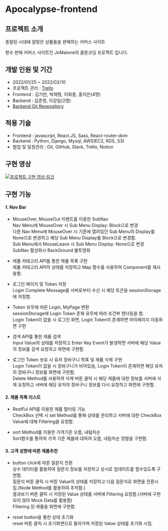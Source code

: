 # Apocalypse-frontend

## 프로젝트 소개

종말된 시대에 알맞은 상품들을 판매하는 커머스 사이트

향수 판매 커머스 사이트인 JoMalone의 클론코딩 프로젝트 입니다.

## 개발 인원 및 기간

- 2022/01/25 ~ 2022/02/10
- 프로젝트 관리 : <a href="https://trello.com/b/CtBcsddi/first-project-apocalypse">Trello</a>
- Frontend : 김기만, 박재형, 이화종, 홍지은(4명)
- Backend : 김준영, 이강일(2명)
- <a href="https://github.com/wecode-bootcamp-korea/29-1st-Apocalypse-backend">Backend Git Reopository</a>

## 적용 기술

- Frontend : javascript, React.JS, Sass, React-router-dom
- Backend : Python, Django, Mysql, AWS(EC2, RDS, S3)
- 협업 및 일정관리 : Git, GitHub, Slack, Trello, Notion

## 구현 영상

[![프로젝트 구현 영상 링크](https://img.youtube.com/vi/rbnuJMyuUyM/sddefault.jpg)](https://www.youtube.com/watch?v=rbnuJMyuUyM)

## 구현 기능

#### 1. Nav Bar

- MouseOver, MouseOut 이벤트를 이용한 SubNav </br>
  Nav Menu에 MouseOver 시 Sub Menu Display: Block으로 변경</br>
  다른 Nav Menu에 MouseOver 시 기존에 열려있던 Sub Menu의 Display를 None으로 변경하고 해당 Sub Menu Display를 Block으로 변경함.</br>
  Sub Menu에서 MouseLeave 시 Sub Menu Display: None으로 변경</br>
  SubNav 활성화시 BackGround 불투명화</br>

- 제품 카테고리 API를 통한 제품 목록 구현</br>
  제품 카테고리 API의 상태를 저장하고 Map 함수를 사용하여 Component를 재사용함.</br>

- 로그인 페이지 및 Token 저장</br>
  Login Complete Message를 서버로부터 수신 시 해당 토큰을 sessionStorage에 저장함.</br>

- Token 유무에 따른 Login, MyPage 변환</br>
  sessionStorage에 Login Token 존재 유무에 따라 조건부 렌더링을 함.</br>
  Login Token이 없을 시 로그인 화면, Login Token이 존재하면 마이페이지 이동화면 구현</br>

- 검색 API를 통한 제품 검색</br>
  Input Value의 상태를 저장하고 Enter Key Event가 발생하면 서버에 해당 Value의 정보를 검색 요청하고 화면에 구현함.</br>

- 로그인 Token 보유 시 유저 장바구니 목록 및 제품 삭제 구현</br>
  Login Token이 없을 시 장바구니가 비어있음, Login Token이 존재하면 해당 유저의 장바구니 정보를 화면에 구현함.</br>
  Delete Method를 사용하여 삭제 버튼 클릭 시 해당 제품에 대한 정보를 서버에 삭제 요청하고 서버에 해당 유저의 장바구니 정보를 다시 요청하고 화면에 구현함.</br>

#### 2. 제품 목록 리스트

- RestFul API를 이용한 제품 필터링 기능</br>
  CheckBox 선택 시 set Method를 통해 상태를 관리하고 서버에 대한 CheckBox Value에 대해 Filtering을 요청함.</br>

- sort Method를 이용한 가격기준 오름, 내림차순</br>
  Sort함수를 통하여 가격 기준 제품에 대하여 오름, 내림차순 정렬을 구현함.</br>

#### 3. 고객 성향에 따른 제품추천

- button click에 따른 질문지 전환</br>
  상수 데이터를 활용하여 질문지 정보를 저장하고 상시로 업데이트를 할수있도록 구현함.</br>
  질문지 버튼 클릭 시 버튼 Value의 상태를 저장하고 다음 질문지로 화면을 전환시킴.(Node Method를 활용하여 추적함.)</br>
  결과보기 버튼 클릭 시 저장된 Value 상태를 서버에 Filtering 요청함.(서버에 구현되지 않아 Mock Data를 활용함)</br>
  Filtering 된 제품을 화면에 구현함.</br>

- reset button을 통한 상태 초기화</br>
  reset 버튼 클릭 시 초기화면으로 돌아가며 저장된 Value 상태를 초기화 시킴.</br>
